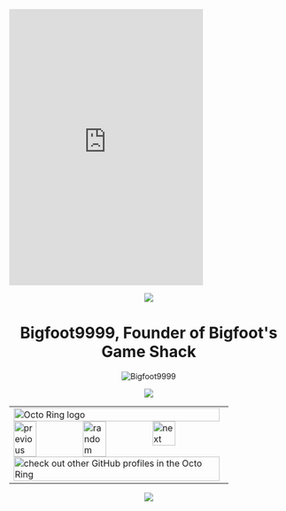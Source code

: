 <iframe src="https://discord.com/widget?id=829117322223812658&theme=dark" width="350" height="500" allowtransparency="true" frameborder="0" sandbox="allow-popups allow-popups-to-escape-sandbox allow-same-origin allow-scripts"></iframe>
<div align="center">

<a href="https://bgs.pages.dev"><img src="http://bgs.pages.dev"/></a>
  <h1>Bigfoot9999, Founder of Bigfoot's Game Shack</h1>
  <img src="https://komarev.com/ghpvc/?username=Bigfoot9999&label=Profile Visitors&color=001eff&style=flat" alt="Bigfoot9999" /> <br>

  <img src="https://skillicons.dev/icons?i=js,html,css,python,linux,netlify,java,cloudflare,codepen,gcp,github,git&perline=6"><br>



<div align="center">
  
<table><tbody><tr><td><a href="https://octo-ring.com/"><img src="https://octo-ring.com/static/img/widget/top.png" width="99%" alt="Octo Ring logo" align="top"></a><br><a href="https://octo-ring.com/p/Bigfoot9999/prev"><img src="https://octo-ring.com/static/img/widget/prev.png" width="33%" alt="previous" align="top" title="previous profile"></a><a href="https://octo-ring.com/p/Bigfoot9999/random"><img src="https://octo-ring.com/static/img/widget/random.png" width="33%" alt="random" align="top" title="random profile"></a><a href="https://octo-ring.com/p/Bigfoot9999/next"><img src="https://octo-ring.com/static/img/widget/next.png" width="33%" alt="next" align="top" title="next profile"></a><br><a href="https://octo-ring.com/"><img src="https://octo-ring.com/static/img/widget/bottom.png" width="99%" alt="check out other GitHub profiles in the Octo Ring" align="top"></a></td></tr></tbody></table>
 <a style="padding-top: 10px;" href="https://bgs.pages.dev" > <img src="https://raw.githubusercontent.com/BigfootsGS/BigfootsGS.github.io/main/images/8.png"/></a>
</div>
